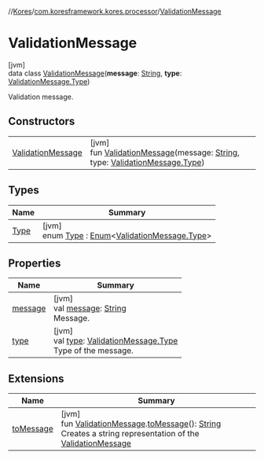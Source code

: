 //[Kores](../../../index.md)/[com.koresframework.kores.processor](../index.md)/[ValidationMessage](index.md)

# ValidationMessage

[jvm]\
data class [ValidationMessage](index.md)(**message**: [String](https://kotlinlang.org/api/latest/jvm/stdlib/kotlin/-string/index.html), **type**: [ValidationMessage.Type](-type/index.md))

Validation message.

## Constructors

| | |
|---|---|
| [ValidationMessage](-validation-message.md) | [jvm]<br>fun [ValidationMessage](-validation-message.md)(message: [String](https://kotlinlang.org/api/latest/jvm/stdlib/kotlin/-string/index.html), type: [ValidationMessage.Type](-type/index.md)) |

## Types

| Name | Summary |
|---|---|
| [Type](-type/index.md) | [jvm]<br>enum [Type](-type/index.md) : [Enum](https://kotlinlang.org/api/latest/jvm/stdlib/kotlin/-enum/index.html)<[ValidationMessage.Type](-type/index.md)> |

## Properties

| Name | Summary |
|---|---|
| [message](message.md) | [jvm]<br>val [message](message.md): [String](https://kotlinlang.org/api/latest/jvm/stdlib/kotlin/-string/index.html)<br>Message. |
| [type](type.md) | [jvm]<br>val [type](type.md): [ValidationMessage.Type](-type/index.md)<br>Type of the message. |

## Extensions

| Name | Summary |
|---|---|
| [toMessage](../to-message.md) | [jvm]<br>fun [ValidationMessage](index.md).[toMessage](../to-message.md)(): [String](https://kotlinlang.org/api/latest/jvm/stdlib/kotlin/-string/index.html)<br>Creates a string representation of the [ValidationMessage](index.md) |
